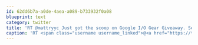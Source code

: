 ```yaml
---
id: 62dd6b7a-a0de-4aea-a089-b733932f0a08
blueprint: text
category: twitter
title: 'RT @mattryyc Just got the scoop on Google I/O Gear Giveaway. Self-Driving Prius tomorrow for everyone. #takethatoprah #io2011'
caption: 'RT <span class="username username_linked">@<a href="https://twitter.com/mattryyc" title="Matt R.">mattryyc</a></span> Just got the scoop on Google I/O Gear Giveaway. Self-Driving Prius tomorrow for everyone. <span class="hashtag hashtag_local">#<a href="http://tweettemp.darylchymko.ca/?tag=takethatoprah">takethatoprah</a> <span class="hashtag hashtag_local">#<a href="http://tweettemp.darylchymko.ca/?tag=io2011">io2011</a>'
---
```

